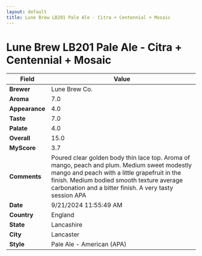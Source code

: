 ```yaml
---
layout: default
title: Lune Brew LB201 Pale Ale - Citra + Centennial + Mosaic
---
```


# Lune Brew LB201 Pale Ale - Citra + Centennial + Mosaic

| Field         | Value                                                                                                   |
|---------------|---------------------------------------------------------------------------------------------------------|
| **Brewer**    | Lune Brew Co.                                                                                        |
| **Aroma**     | 7.0                                                                                         |
| **Appearance**| 4.0                                                                                    |
| **Taste**     | 7.0                                                                                         |
| **Palate**    | 4.0                                                                                        |
| **Overall**   | 15.0                                                                                       |
| **MyScore**   | 3.7                                                                                       |
| **Comments**  | Poured clear golden body thin lace top.  Aroma of mango, peach and plum. Medium sweet modestly mango and peach with a little grapefruit in the finish.  Medium bodied smooth texture average carbonation and a bitter finish.  A very tasty session APA                                                                                      |
| **Date**      | 9/21/2024 11:55:49 AM                                                                                          |
| **Country**   | England                                                                                       |
| **State**     | Lancashire                                                                                         |
| **City**      | Lancaster                                                                                          |
| **Style**     | Pale Ale - American (APA)                                                                                         |
